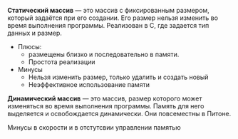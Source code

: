 **Статический массив** — это массив с фиксированным размером, который задаётся при его создании. Его размер нельзя изменить во время выполнения программы.
Реализован в С, где задается тип данных и размер.
* Плюсы: 
	* размещены близко и последовательно в памяти. 
	* Простота реализации
* Минусы
	* Нельзя изменить размер, только удалить и создать новый
	* Неэффективное использование памяти

**Динамический массив** — это массив, размер которого может изменяться во время выполнения программы. Память для него выделяется и освобождается динамически. Они повсеместны в Питоне.

Минусы в скорости и в отстутсвии управлении памятью

